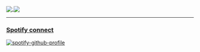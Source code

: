 <a href="https://github.com/anuraghazra/github-readme-stats">
  <img align="center" src="https://github-readme-stats.bluenex.vercel.app/api?username=bluenex&theme=graywhite&count_private=true&show_icons=true" />
</a>
<a href="https://github.com/anuraghazra/github-readme-stats">
  <img align="center" src="https://github-readme-stats.bluenex.vercel.app/api/top-langs/?username=bluenex&theme=graywhite&count_private=true&show_icons=true&hide=openedge%20abl,html" />
</a>

----

### [Spotify connect](https://github.com/kittinan/spotify-github-profile)

[![spotify-github-profile](https://spotify-github-profile.vercel.app/api/view?uid=21jd5zwzpynvwjevxr7daanea&cover_image=true&theme=natemoo-re)](https://github.com/kittinan/spotify-github-profile)
